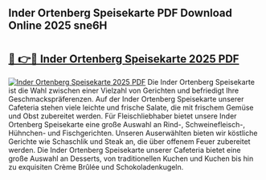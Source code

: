 ## Inder Ortenberg Speisekarte PDF Download Online 2025 sne6H

# <h2><a href="http://gcczl7h.nevu.top/?p=Inder+Ortenberg+Speisekarte">🔗 👉🔴 Inder Ortenberg Speisekarte 2025 PDF</a></h2>

[![Inder Ortenberg Speisekarte 2025 PDF](https://i.imgur.com/dBaPXMq.png)](http://gcczl7h.nevu.top/?p=Inder+Ortenberg+Speisekarte)
Die Inder Ortenberg Speisekarte ist die Wahl zwischen einer Vielzahl von Gerichten und befriedigt Ihre Geschmackspräferenzen. Auf der Inder Ortenberg Speisekarte unserer Cafeteria stehen viele leichte und frische Salate, die mit frischem Gemüse und Obst zubereitet werden. Für Fleischliebhaber bietet unsere Inder Ortenberg Speisekarte eine große Auswahl an Rind-, Schweinefleisch-, Hühnchen- und Fischgerichten. Unseren Auserwählten bieten wir köstliche Gerichte wie Schaschlik und Steak an, die über offenem Feuer zubereitet werden. Die Inder Ortenberg Speisekarte unserer Cafeteria bietet eine große Auswahl an Desserts, von traditionellen Kuchen und Kuchen bis hin zu exquisiten Crème Brûlée und Schokoladenkugeln.
